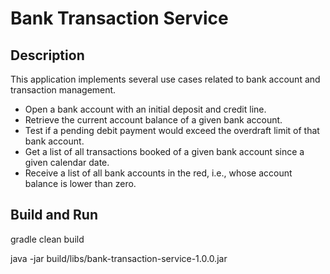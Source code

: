# Bank Transaction Service

## Description

This application implements several use cases related to bank account and transaction management.

* Open a bank account with an initial deposit and credit line. 
* Retrieve the current account balance of a given bank account. 
* Test if a pending debit payment would exceed the overdraft limit of that bank account. 
* Get a list of all transactions booked of a given bank account since a given calendar date. 
* Receive a list of all bank accounts in the red, i.e., whose account balance is lower than zero.


## Build and Run

gradle clean build

java -jar build/libs/bank-transaction-service-1.0.0.jar
